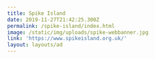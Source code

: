 ```yaml
---
title: Spike Island
date: 2019-11-27T21:42:25.300Z
permalink: /spike-island/index.html
image: /static/img/uploads/spike-webbanner.jpg
link: 'https://www.spikeisland.org.uk/'
layout: layouts/ad
---
```


